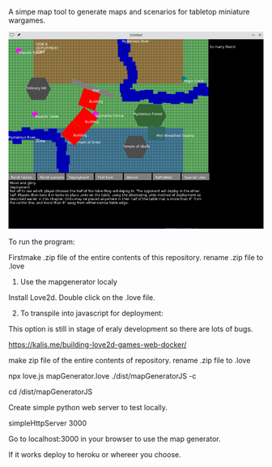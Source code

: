 A simpe map tool to generate maps and scenarios for tabletop miniature wargames.

![Alt text](/img/01.png?raw=true "Screenshot")

To run the program:

Firstmake .zip file of the entire contents of this repository.
rename .zip file to .love

1) Use the mapgenerator localy

Install Love2d.
Double click on the .love file.

2) To transpile into javascript for deployment:

This option is still in stage of eraly development so there are lots of bugs. 

https://kalis.me/building-love2d-games-web-docker/


make zip file of the entire contents of repository.
rename .zip file to .love

npx love.js mapGenerator.love ./dist/mapGeneratorJS -c

cd /dist/mapGeneratorJS

Create simple python web server to test locally.

simpleHttpServer 3000

Go to localhost:3000 in your browser to use the map generator.

If it works deploy to heroku or whereer you choose.